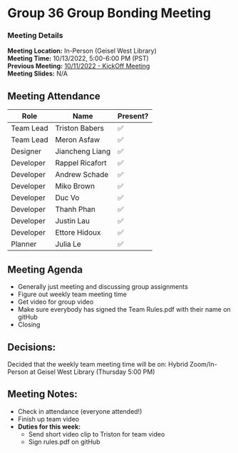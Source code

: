 # Group 36 Group Bonding Meeting
### Meeting Details
**Meeting Location:** In-Person (Geisel West Library)  
**Meeting Time:** 10/13/2022, 5:00-6:00 PM (PST)  
**Previous Meeting:** [10/11/2022 - KickOff Meeting](https://github.com/cse110-sp21-group36/cse110-sp21-group36/blob/main/admin/meetings/101122-kickoff.md)  
**Meeting Slides:** N/A  

## Meeting Attendance
| Role | Name | Present? |
| --- | --- | --- |
| Team Lead | Triston Babers |✅|
| Team Lead | Meron Asfaw |✅|
| Designer | Jiancheng Liang |✅|
| Developer | Rappel Ricafort |✅|
| Developer | Andrew Schade |✅|
| Developer | Miko Brown |✅|
| Developer | Duc Vo |✅|
| Developer | Thanh Phan |✅|
| Developer | Justin Lau |✅|
| Developer | Ettore Hidoux |✅|
| Planner | Julia Le |✅|

## Meeting Agenda
 - Generally just meeting and discussing group assignments
 - Figure out weekly team meeting time
 - Get video for group video
 - Make sure everybody has signed the Team Rules.pdf with their name on gitHub
 - Closing
 
 ## Decisions:
 Decided that the weekly team meeting time will be on: Hybrid Zoom/In-Person at Geisel West Library (Thursday 5:00 PM)
 
 ## Meeting Notes:
- Check in attendance (everyone attended!)
- Finish up team video
- **Duties for this week:**
   - Send short video clip to Triston for team video
   - Sign rules.pdf on gitHub
